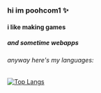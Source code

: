 ### hi im poohcom1 ✨

#### i like making games

##### and sometime webapps

###### anyway here's my languages:

[![Top Langs](https://github-readme-stats.vercel.app/api/top-langs/?username=poohcom1&layout=compact)](https://github.com/anuraghazra/github-readme-stats)
